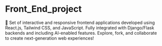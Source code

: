 # Front_End_project
🚀 Set of interactive and responsive frontend applications developed using React.js, Tailwind CSS, and JavaScript. Fully integrated with Django/Flask backends and including AI-enabled features. Explore, fork, and collaborate to create next-generation web experiences!
